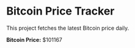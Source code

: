 # Bitcoin Price Tracker

This project fetches the latest Bitcoin price daily.

**Bitcoin Price:** $101167
